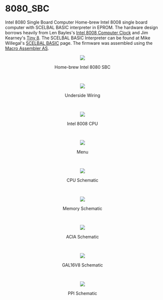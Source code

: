 # 8080_SBC
Intel 8080 Single Board Computer
Home-brew Intel 8008 single board computer with SCELBAL BASIC interpreter in EPROM. The hardware design borrows heavily from Len Bayles's 
[Intel 8008 Computer Clock](http://www.8008chron.com/) and Jim Kearney's [Tiny 8](https://www.jkearney.com/Tiny8demo/). The SCELBAL BASIC Interpreter can be found at Mike Willegal's [SCELBAL BASIC](http://www.willegal.net/scelbi/scelbal.html) page. The firmware was assembled using the [Macro Assembler AS](http://john.ccac.rwth-aachen.de:8000/as/).
<p align="center"><img src="/images/top.JPEG"/>
<p align="center">Home-brew Intel 8080 SBC</p><br>
<p align="center"><img src="/images/underside.JPEG"/>
<p align="center">Underside Wiring</p><br>
<p align="center"><img src="/images/i8080.JPEG"/>
<p align="center">Intel 8008 CPU</p><br>
<p align="center"><img src="/images/TT.jpg"/>
<p align="center">Menu</p><br>
<p align="center"><img src="/images/CPU.jpg"/>
<p align="center">CPU Schematic</p><br>
<p align="center"><img src="/images/MEMORY.jpg"/>
<p align="center">Memory Schematic</p><br>
<p align="center"><img src="/images/ACIA.jpg"/>
<p align="center">ACIA Schematic</p><br>
<p align="center"><img src="/images/GAL16V8.jpg"/>
<p align="center">GAL16V8 Schematic</p><br>
<p align="center"><img src="/images/PPI.jpg"/>
<p align="center">PPI Schematic</p><br>
